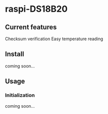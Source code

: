 # raspi-DS18B20

## Current features

Checksum verification
Easy temperature reading


## Install

coming soon...

## Usage

### Initialization
coming soon...
